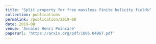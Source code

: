 ```yaml
---
title: "Split property for free massless finite helicity fields"
collection: publications
permalink: /publication/2019-08
date: 2019-08
venue: 'Annales Henri Poincaré'
paperurl: 'https://arxiv.org/pdf/1806.04967.pdf'
---
```


